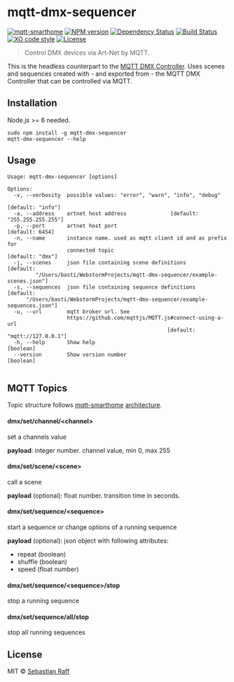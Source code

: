 # mqtt-dmx-sequencer

[![mqtt-smarthome](https://img.shields.io/badge/mqtt-smarthome-blue.svg)](https://github.com/mqtt-smarthome/mqtt-smarthome)
[![NPM version](https://badge.fury.io/js/mqtt-dmx-sequencer.svg)](http://badge.fury.io/js/mqtt-dmx-sequencer)
[![Dependency Status](https://img.shields.io/gemnasium/hobbyquaker/mqtt-dmx-sequencer.svg?maxAge=2592000)](https://gemnasium.com/github.com/hobbyquaker/mqtt-dmx-sequencer)
[![Build Status](https://travis-ci.org/hobbyquaker/mqtt-dmx-sequencer.svg?branch=master)](https://travis-ci.org/hobbyquaker/mqtt-dmx-sequencer)
[![XO code style](https://img.shields.io/badge/code_style-XO-5ed9c7.svg)](https://github.com/sindresorhus/xo)
[![License][mit-badge]][mit-url]

> Control DMX devices via Art-Net by MQTT.

This is the headless counterpart to the [MQTT DMX Controller](https://github.com/hobbyquaker/mqtt-dmx-controller). Uses 
scenes and sequences created with - and exported from - the MQTT DMX Controller that can be controlled via MQTT. 


## Installation

Node.js >= 6 needed.

```
sudo npm install -g mqtt-dmx-sequencer
mqtt-dmx-sequencer --help
```

## Usage

``` 
Usage: mqtt-dmx-sequencer [options]

Options:
  -v, --verbosity  possible values: "error", "warn", "info", "debug"
                                                               [default: "info"]
  -a, --address    artnet host address              [default: "255.255.255.255"]
  -p, --port       artnet host port                              [default: 6454]
  -n, --name       instance name. used as mqtt client id and as prefix for
                   connected topic                              [default: "dmx"]
  -j, --scenes     json file containing scene definitions              [default:
         "/Users/basti/WebstormProjects/mqtt-dmx-sequencer/example-scenes.json"]
  -s, --sequences  json file containing sequence definitions           [default:
      "/Users/basti/WebstormProjects/mqtt-dmx-sequencer/example-sequences.json"]
  -u, --url        mqtt broker url. See
                   https://github.com/mqttjs/MQTT.js#connect-using-a-url
                                                   [default: "mqtt://127.0.0.1"]
  -h, --help       Show help                                           [boolean]
  --version        Show version number                                 [boolean]


```

## MQTT Topics

Topic structure follows [mqtt-smarthome](https://github.com/mqtt-smarthome/mqtt-smarthome) [architecture](https://github.com/mqtt-smarthome/mqtt-smarthome/blob/master/Architecture.md).

#### dmx/set/channel/&lt;channel&gt;

set a channels value

**payload**: integer number. channel value, min 0, max 255

#### dmx/set/scene/&lt;scene&gt;

call a scene

**payload** (optional): float number. transition time in seconds.

#### dmx/set/sequence/&lt;sequence&gt;

start a sequence or change options of a running sequence

**payload** (optional): json object with following attributes:

* repeat (boolean)
* shuffle (boolean)
* speed (float number)

#### dmx/set/sequence/&lt;sequence&gt;/stop

stop a running sequence


#### dmx/set/sequence/all/stop

stop all running sequences

## License

MIT © [Sebastian Raff](https://github.com/hobbyquaker)

[mit-badge]: https://img.shields.io/badge/License-MIT-blue.svg?style=flat
[mit-url]: LICENSE
